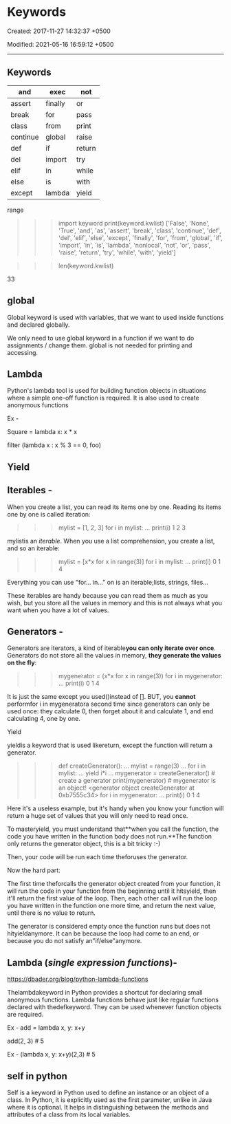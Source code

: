 # Keywords

Created: 2017-11-27 14:32:37 +0500

Modified: 2021-05-16 16:59:12 +0500

---

## Keywords

| and      | exec    | not    |
|----------|---------|--------|
| assert   | finally | or     |
| break    | for     | pass   |
| class    | from    | print  |
| continue | global  | raise  |
| def      | if      | return |
| del      | import  | try    |
| elif     | in      | while  |
| else     | is      | with   |
| except   | lambda  | yield  |

range

>>> import keyword
>>> print(keyword.kwlist)
['False', 'None', 'True', 'and', 'as', 'assert', 'break', 'class', 'continue', 'def', 'del', 'elif', 'else', 'except', 'finally', 'for', 'from', 'global', 'if', 'import', 'in', 'is', 'lambda', 'nonlocal', 'not', 'or', 'pass', 'raise', 'return', 'try', 'while', 'with', 'yield']

>>> len(keyword.kwlist)

33

## global

Global keyword is used with variables, that we want to used inside functions and declared globally.

We only need to use global keyword in a function if we want to do assignments / change them. global is not needed for printing and accessing.

## Lambda

Python's lambda tool is used for building function objects in situations where a simple one-off function is required. It is also used to create anonymous functions

Ex -

Square = lambda x: x * x

filter (lambda x : x % 3 == 0, foo)

## Yield

## Iterables -

When you create a list, you can read its items one by one. Reading its items one by one is called iteration:

>>> mylist = [1, 2, 3]
>>> for i in mylist:
... print(i)
1
2
3

mylistis an *iterable*. When you use a list comprehension, you create a list, and so an iterable:

>>> mylist = [x*x for x in range(3)]
>>> for i in mylist:
... print(i)
0
1
4

Everything you can use "for... in..." on is an iterable;lists, strings, files...

These iterables are handy because you can read them as much as you wish, but you store all the values in memory and this is not always what you want when you have a lot of values.

## Generators -

Generators are iterators, a kind of iterable**you can only iterate over once**. Generators do not store all the values in memory, **they generate the values on the fly**:

>>> mygenerator = (x*x for x in range(3))
>>> for i in mygenerator:
... print(i)
0
1
4

It is just the same except you used()instead of []. BUT, you **cannot** performfor i in mygeneratora second time since generators can only be used once: they calculate 0, then forget about it and calculate 1, and end calculating 4, one by one.

Yield

yieldis a keyword that is used likereturn, except the function will return a generator.

>>> def createGenerator():
... mylist = range(3)
... for i in mylist:
... yield i*i
...
>>> mygenerator = createGenerator() # create a generator
>>> print(mygenerator) # mygenerator is an object!
<generator object createGenerator at 0xb7555c34>
>>> for i in mygenerator:
... print(i)
0
1
4

Here it's a useless example, but it's handy when you know your function will return a huge set of values that you will only need to read once.

To masteryield, you must understand that**when you call the function, the code you have written in the function body does not run.**The function only returns the generator object, this is a bit tricky :-)

Then, your code will be run each time theforuses the generator.

Now the hard part:

The first time theforcalls the generator object created from your function, it will run the code in your function from the beginning until it hitsyield, then it'll return the first value of the loop. Then, each other call will run the loop you have written in the function one more time, and return the next value, until there is no value to return.

The generator is considered empty once the function runs but does not hityieldanymore. It can be because the loop had come to an end, or because you do not satisfy an"if/else"anymore.

## Lambda (***single expression functions*)**-

<https://dbader.org/blog/python-lambda-functions>

Thelambdakeyword in Python provides a shortcut for declaring small anonymous functions. Lambda functions behave just like regular functions declared with thedefkeyword. They can be used whenever function objects are required.

Ex - add = lambda x, y: x+y

add(2, 3) # 5

Ex - (lambda x, y: x+y)(2,3) # 5

## self in python

Self is a keyword in Python used to define an instance or an object of a class. In Python, it is explicitly used as the first parameter, unlike in Java where it is optional. It helps in distinguishing between the methods and attributes of a class from its local variables.
